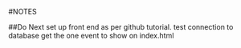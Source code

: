 #NOTES

##Do Next
set up front end as per github tutorial.
test connection to database
get the one event to show on index.html
